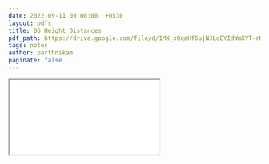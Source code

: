 ```yaml
---
date: 2022-09-11 00:00:00  +0530
layout: pdfs
title: 06 Height Distances
pdf_path: https://drive.google.com/file/d/1MX_xQqaHf6ujNJLqEYIdWmXYT-rHLu37/preview?usp=sharing
tags: notes
author: parthnikam
paginate: false
---
```


<iframe class="embed-pdf" src="{{ page.pdf_path }}#toolbar=0" seamless="seamless" scrolling="no" style="overflow:hidden"></iframe>
